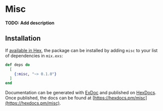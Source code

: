 # Misc

**TODO: Add description**

## Installation

If [available in Hex](https://hex.pm/docs/publish), the package can be installed
by adding `misc` to your list of dependencies in `mix.exs`:

```elixir
def deps do
  [
    {:misc, "~> 0.1.0"}
  ]
end
```

Documentation can be generated with [ExDoc](https://github.com/elixir-lang/ex_doc)
and published on [HexDocs](https://hexdocs.pm). Once published, the docs can
be found at [https://hexdocs.pm/misc](https://hexdocs.pm/misc).

